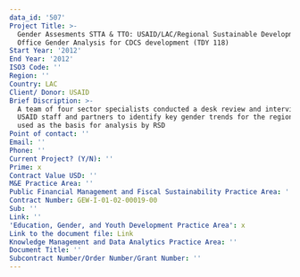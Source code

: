 ```yaml
---
data_id: '507'
Project Title: >-
  Gender Assesments STTA & TTO: USAID/LAC/Regional Sustainable Development
  Office Gender Analysis for CDCS development (TDY 118)
Start Year: '2012'
End Year: '2012'
ISO3 Code: ''
Region: ''
Country: LAC
Client/ Donor: USAID
Brief Discription: >-
  A team of four sector specialists conducted a desk review and interviews with
  USAID staff and partners to identify key gender trends for the region to be
  used as the basis for analysis by RSD
Point of contact: ''
Email: ''
Phone: ''
Current Project? (Y/N): ''
Prime: x
Contract Value USD: ''
M&E Practice Area: ''
Public Financial Management and Fiscal Sustainability Practice Area: ''
Contract Number: GEW-I-01-02-00019-00
Sub: ''
Link: ''
'Education, Gender, and Youth Development Practice Area': x
Link to the document file: Link
Knowledge Management and Data Analytics Practice Area: ''
Document Title: ''
Subcontract Number/Order Number/Grant Number: ''
---
```

